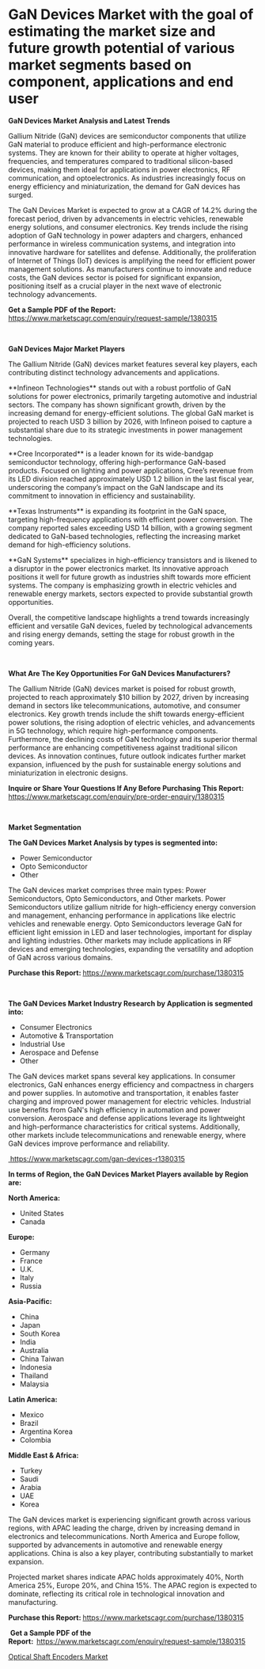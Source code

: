 <p><h1>GaN Devices Market with the goal of estimating the market size and future growth potential of various market segments based on component, applications and end user</h1></p><p><strong>GaN Devices Market Analysis and Latest Trends</strong></p>
<p><p>Gallium Nitride (GaN) devices are semiconductor components that utilize GaN material to produce efficient and high-performance electronic systems. They are known for their ability to operate at higher voltages, frequencies, and temperatures compared to traditional silicon-based devices, making them ideal for applications in power electronics, RF communication, and optoelectronics. As industries increasingly focus on energy efficiency and miniaturization, the demand for GaN devices has surged.</p><p>The GaN Devices Market is expected to grow at a CAGR of 14.2% during the forecast period, driven by advancements in electric vehicles, renewable energy solutions, and consumer electronics. Key trends include the rising adoption of GaN technology in power adapters and chargers, enhanced performance in wireless communication systems, and integration into innovative hardware for satellites and defense. Additionally, the proliferation of Internet of Things (IoT) devices is amplifying the need for efficient power management solutions. As manufacturers continue to innovate and reduce costs, the GaN devices sector is poised for significant expansion, positioning itself as a crucial player in the next wave of electronic technology advancements.</p></p>
<p><strong>Get a Sample PDF of the Report:&nbsp;</strong> <a href="https://www.marketscagr.com/enquiry/request-sample/1380315?utm_campaign=2202&utm_medium=2&utm_source=Github&utm_content=ia&utm_term=11022025&utm_id=gan-devices">https://www.marketscagr.com/enquiry/request-sample/1380315</a></p>
<p>&nbsp;</p>
<p><strong>GaN Devices Major Market Players</strong></p>
<p><p>The Gallium Nitride (GaN) devices market features several key players, each contributing distinct technology advancements and applications. </p><p>**Infineon Technologies** stands out with a robust portfolio of GaN solutions for power electronics, primarily targeting automotive and industrial sectors. The company has shown significant growth, driven by the increasing demand for energy-efficient solutions. The global GaN market is projected to reach USD 3 billion by 2026, with Infineon poised to capture a substantial share due to its strategic investments in power management technologies.</p><p>**Cree Incorporated** is a leader known for its wide-bandgap semiconductor technology, offering high-performance GaN-based products. Focused on lighting and power applications, Cree’s revenue from its LED division reached approximately USD 1.2 billion in the last fiscal year, underscoring the company’s impact on the GaN landscape and its commitment to innovation in efficiency and sustainability.</p><p>**Texas Instruments** is expanding its footprint in the GaN space, targeting high-frequency applications with efficient power conversion. The company reported sales exceeding USD 14 billion, with a growing segment dedicated to GaN-based technologies, reflecting the increasing market demand for high-efficiency solutions.</p><p>**GaN Systems** specializes in high-efficiency transistors and is likened to a disruptor in the power electronics market. Its innovative approach positions it well for future growth as industries shift towards more efficient systems. The company is emphasizing growth in electric vehicles and renewable energy markets, sectors expected to provide substantial growth opportunities.</p><p>Overall, the competitive landscape highlights a trend towards increasingly efficient and versatile GaN devices, fueled by technological advancements and rising energy demands, setting the stage for robust growth in the coming years.</p></p>
<p>&nbsp;</p>
<p><strong>What Are The Key Opportunities For GaN Devices Manufacturers?</strong></p>
<p><p>The Gallium Nitride (GaN) devices market is poised for robust growth, projected to reach approximately $10 billion by 2027, driven by increasing demand in sectors like telecommunications, automotive, and consumer electronics. Key growth trends include the shift towards energy-efficient power solutions, the rising adoption of electric vehicles, and advancements in 5G technology, which require high-performance components. Furthermore, the declining costs of GaN technology and its superior thermal performance are enhancing competitiveness against traditional silicon devices. As innovation continues, future outlook indicates further market expansion, influenced by the push for sustainable energy solutions and miniaturization in electronic designs.</p></p>
<p><strong>Inquire or Share Your Questions If Any Before Purchasing This Report:</strong> <a href="https://www.marketscagr.com/enquiry/pre-order-enquiry/1380315?utm_campaign=2202&utm_medium=2&utm_source=Github&utm_content=ia&utm_term=11022025&utm_id=gan-devices">https://www.marketscagr.com/enquiry/pre-order-enquiry/1380315</a></p>
<p>&nbsp;</p>
<p><strong>Market Segmentation</strong></p>
<p><strong>The GaN Devices Market Analysis by types is segmented into:</strong></p>
<p><ul><li>Power Semiconductor</li><li>Opto Semiconductor</li><li>Other</li></ul></p>
<p><p>The GaN devices market comprises three main types: Power Semiconductors, Opto Semiconductors, and Other markets. Power Semiconductors utilize gallium nitride for high-efficiency energy conversion and management, enhancing performance in applications like electric vehicles and renewable energy. Opto Semiconductors leverage GaN for efficient light emission in LED and laser technologies, important for display and lighting industries. Other markets may include applications in RF devices and emerging technologies, expanding the versatility and adoption of GaN across various domains.</p></p>
<p><strong>Purchase this Report:&nbsp;</strong><a href="https://www.marketscagr.com/purchase/1380315?utm_campaign=2202&utm_medium=2&utm_source=Github&utm_content=ia&utm_term=11022025&utm_id=gan-devices">https://www.marketscagr.com/purchase/1380315</a></p>
<p>&nbsp;</p>
<p><strong>The GaN Devices Market Industry Research by Application is segmented into:</strong></p>
<p><ul><li>Consumer Electronics</li><li>Automotive & Transportation</li><li>Industrial Use</li><li>Aerospace and Defense</li><li>Other</li></ul></p>
<p><p>The GaN devices market spans several key applications. In consumer electronics, GaN enhances energy efficiency and compactness in chargers and power supplies. In automotive and transportation, it enables faster charging and improved power management for electric vehicles. Industrial use benefits from GaN's high efficiency in automation and power conversion. Aerospace and defense applications leverage its lightweight and high-performance characteristics for critical systems. Additionally, other markets include telecommunications and renewable energy, where GaN devices improve performance and reliability.</p></p>
<p><a href="https://www.marketscagr.com/gan-devices-r1380315?utm_campaign=2202&utm_medium=2&utm_source=Github&utm_content=ia&utm_term=11022025&utm_id=gan-devices">&nbsp;https://www.marketscagr.com/gan-devices-r1380315</a></p>
<p><strong>In terms of Region, the GaN Devices Market Players available by Region are:</strong></p>
<p>
    <p> <strong> North America: </strong>
        <ul>
            <li>United States</li>
            <li>Canada</li>
        </ul>
        </p> 
    <p> <strong> Europe: </strong>
        <ul>
            <li>Germany</li>
            <li>France</li>
            <li>U.K.</li>
            <li>Italy</li>
            <li>Russia</li>
        </ul>
        </p> 
    <p> <strong> Asia-Pacific: </strong>
        <ul>
            <li>China</li>
            <li>Japan</li>
            <li>South Korea</li>
            <li>India</li>
            <li>Australia</li>
            <li>China Taiwan</li>
            <li>Indonesia</li>
            <li>Thailand</li>
            <li>Malaysia</li>
        </ul>
        </p> 
    <p> <strong> Latin America: </strong>
        <ul>
            <li>Mexico</li>
            <li>Brazil</li>
            <li>Argentina Korea</li>
            <li>Colombia</li>
        </ul>
        </p> 
    <p> <strong> Middle East & Africa: </strong>
        <ul>
            <li>Turkey</li>
            <li>Saudi</li>
            <li>Arabia</li>
            <li>UAE</li>
            <li>Korea</li>
        </ul>
    </p>
    </p>
<p><p>The GaN devices market is experiencing significant growth across various regions, with APAC leading the charge, driven by increasing demand in electronics and telecommunications. North America and Europe follow, supported by advancements in automotive and renewable energy applications. China is also a key player, contributing substantially to market expansion.</p><p>Projected market shares indicate APAC holds approximately 40%, North America 25%, Europe 20%, and China 15%. The APAC region is expected to dominate, reflecting its critical role in technological innovation and manufacturing.</p></p>
<p><strong>Purchase this Report: </strong><a href="https://www.marketscagr.com/purchase/1380315?utm_campaign=2202&utm_medium=2&utm_source=Github&utm_content=ia&utm_term=11022025&utm_id=gan-devices">https://www.marketscagr.com/purchase/1380315</a></p>
<p>&nbsp;<strong>Get a Sample PDF of the Report:&nbsp;&nbsp;</strong><a href="https://www.marketscagr.com/enquiry/request-sample/1380315?utm_campaign=2202&utm_medium=2&utm_source=Github&utm_content=ia&utm_term=11022025&utm_id=gan-devices">https://www.marketscagr.com/enquiry/request-sample/1380315</a></p>
<p><strong></strong></p>
<p><p><a href="https://github.com/hammelximalschid/Market-Research-Report-List-1/blob/main/optical-shaft-encoders-market.md?utm_campaign=2202&utm_medium=2&utm_source=Github&utm_content=ia&utm_term=11022025&utm_id=gan-devices">Optical Shaft Encoders Market</a></p></p>